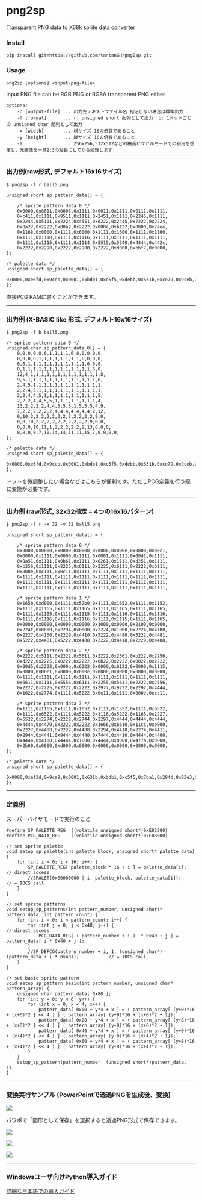 # png2sp
Transparent PNG data to X68k sprite data converter

### Install

    pip install git+https://github.com/tantanGH/png2sp.git

### Usage

    png2sp [options] <input-png-file>

Input PNG file can be RGB PNG or RGBA transparent PNG either.

    options:
        -o [output-file] ... 出力先テキストファイル名 指定しない場合は標準出力
        -f [format]      ... r: unsigned short 配列として出力  b: 1ドットごとの unsigned char 配列として出力
        -x [width]       ... 横サイズ 16の倍数であること
        -y [height]      ... 縦サイズ 16の倍数であること
        -a               ... 256x256,512x512などの横長ピクセルモードでの利用を想定し、元画像を一旦2:3の縦長にしてから処理します

---

### 出力例(raw形式, デフォルト16x16サイズ)

`$ png2sp -f r ball5.png`

    unsigned short sp_pattern_data[] = {

        /* sprite pattern data 0 */
        0x0000,0x8611,0x0006,0x1111,0x0011,0x1111,0x0111,0x1111,
        0xc411,0x1111,0x9511,0x1111,0x2451,0x1111,0x2245,0x1111,
        0x2244,0x5111,0x2224,0x4551,0xd222,0x2445,0x7222,0x2224,
        0x0a22,0x2222,0x00a2,0x2222,0x000a,0xb122,0x0000,0x7aee,
        0x1168,0x0000,0x1111,0x6000,0x1111,0x1600,0x1111,0x1160,
        0x1111,0x1118,0x1111,0x1116,0x1111,0x1111,0x1111,0x1111,
        0x1111,0x1115,0x1111,0x1114,0x5515,0x5549,0x4444,0x442c,
        0x2222,0x2290,0x2222,0x2900,0x2222,0xd000,0xbbf7,0x0000,
    };

    /* palette data */
    unsigned short sp_palette_data[] = {
        0x0000,0xe6fd,0x9ceb,0x0001,0xbdb1,0xc5f5,0xdebb,0x631b,0xce79,0x9ceb,0x6b5d,0x7ba1,0xa4eb,0x83e3,0x735f,0x7ba1,
    };

直接PCG RAMに書くことができます。

---

### 出力例 (X-BASIC like 形式, デフォルト16x16サイズ)

`$ png2sp -f b ball5.png`

    /* sprite pattern data 0 */
    unsigned char sp_pattern_data_0[] = {
        0,0,0,0,8,6,1,1,1,1,6,8,0,0,0,0,
        0,0,0,6,1,1,1,1,1,1,1,1,6,0,0,0,
        0,0,1,1,1,1,1,1,1,1,1,1,1,6,0,0,
        0,1,1,1,1,1,1,1,1,1,1,1,1,1,6,0,
        12,4,1,1,1,1,1,1,1,1,1,1,1,1,1,8,
        9,5,1,1,1,1,1,1,1,1,1,1,1,1,1,6,
        2,4,5,1,1,1,1,1,1,1,1,1,1,1,1,1,
        2,2,4,5,1,1,1,1,1,1,1,1,1,1,1,1,
        2,2,4,4,5,1,1,1,1,1,1,1,1,1,1,5,
        2,2,2,4,4,5,5,1,1,1,1,1,1,1,1,4,
        13,2,2,2,2,4,4,5,5,5,1,5,5,5,4,9,
        7,2,2,2,2,2,2,4,4,4,4,4,4,4,2,12,
        0,10,2,2,2,2,2,2,2,2,2,2,2,2,9,0,
        0,0,10,2,2,2,2,2,2,2,2,2,2,9,0,0,
        0,0,0,10,11,1,2,2,2,2,2,2,13,0,0,0,
        0,0,0,0,7,10,14,14,11,11,15,7,0,0,0,0,
    };

    /* palette data */
    unsigned short sp_palette_data[] = {
        0x0000,0xe6fd,0x9ceb,0x0001,0xbdb1,0xc5f5,0xdebb,0x631b,0xce79,0x9ceb,0x6b5d,0x7ba1,0xa4eb,0x83e3,0x735f,0x7ba1,
    };

ドットを微調整したい場合などはこちらが便利です。ただしPCG定義を行う際に変換が必要です。

---

### 出力例 (raw形式, 32x32指定 = 4つの16x16パターン)

`$ png2sp -f r -x 32 -y 32 ball5.png`

    unsigned short sp_pattern_data[] = {

        /* sprite pattern data 0 */
        0x0000,0x0000,0x0000,0x0000,0x0000,0x000e,0x0000,0x00c1,
        0x0000,0x1111,0x0000,0x1111,0x0001,0x1111,0x00d1,0x1111,
        0x0a51,0x1111,0x0b61,0x1111,0x0261,0x1111,0xd251,0x1111,
        0xb256,0x1111,0x2225,0x6111,0x2225,0x6111,0x2222,0x6111,
        0x000e,0xc111,0x0c11,0x1111,0x1111,0x1111,0x1111,0x1111,
        0x1111,0x1111,0x1111,0x1111,0x1111,0x1111,0x1111,0x1111,
        0x1111,0x1111,0x1111,0x1111,0x1111,0x1111,0x1111,0x1111,
        0x1111,0x1111,0x1111,0x1111,0x1111,0x1111,0x1111,0x1111,

        /* sprite pattern data 1 */
        0x165b,0xd000,0x1111,0x52b0,0x1111,0x1652,0x1111,0x1152,
        0x1111,0x1165,0x1111,0x1165,0x1111,0x1165,0x1111,0x1165,
        0x1111,0x1165,0x1111,0x1115,0x1111,0x1116,0x1111,0x1116,
        0x1111,0x1116,0x1111,0x1116,0x1111,0x1115,0x1111,0x1165,
        0x0000,0x0000,0x0000,0x0000,0x1000,0x0000,0x2100,0x0000,
        0x224f,0x0000,0x2294,0x0000,0x2224,0x1000,0x2224,0x4100,
        0x2227,0x4100,0x2229,0x4410,0x5222,0x4480,0x5222,0x4481,
        0x5222,0x4481,0x5222,0x4488,0x2222,0x4418,0x2229,0x4488,

        /* sprite pattern data 2 */
        0x2222,0x5111,0x2222,0x5611,0x2222,0x2561,0xb222,0x2256,
        0xd222,0x2225,0x0222,0x2222,0x0b22,0x2222,0x0022,0x2222,
        0x00d5,0x2222,0x000b,0x6222,0x0000,0x6122,0x0000,0x1115,
        0x0000,0x00c1,0x0000,0x000e,0x0000,0x0000,0x0000,0x0000,
        0x1111,0x1111,0x1111,0x1111,0x1111,0x1111,0x1111,0x1111,
        0x6611,0x1111,0x5556,0x6111,0x2255,0x5611,0x2222,0x2556,
        0x2222,0x2225,0x2222,0x2222,0x2977,0x9222,0x2297,0x4444,
        0x1622,0x2774,0x1111,0x5222,0x0e11,0x1111,0x000e,0xcc11,

        /* sprite pattern data 3 */
        0x1111,0x1165,0x1111,0x1652,0x1111,0x1552,0x1111,0x6522,
        0x1111,0x6522,0x1111,0x5222,0x1116,0x5222,0x1165,0x2227,
        0x5522,0x2274,0x2222,0x2744,0x2297,0x4444,0x4444,0x4444,
        0x4444,0x4479,0x2222,0x2222,0x1666,0x6610,0x11cc,0xe000,
        0x2227,0x4488,0x2227,0x4488,0x2294,0x4418,0x2274,0x4411,
        0x2944,0x4441,0x9444,0x4440,0x7444,0x4410,0x4444,0x4400,
        0x4444,0x4100,0x4444,0x1000,0x4444,0x0000,0x477a,0x0000,
        0x2b00,0x0000,0xd000,0x0000,0x0000,0x0000,0x0000,0x0000,
    };

    /* palette data */
    unsigned short sp_palette_data[] = {
        0x0000,0xef3d,0x9ca9,0x0001,0x631b,0xbdb1,0xc5f5,0x7ba1,0x294d,0x83e3,0x9ceb,0x9ceb,0xe6fb,0xa4eb,0xe6fb,0x5ad9,
    };

---

### 定義例

スーパーバイザモードで実行のこと

    #define SP_PALETTE_REG  ((volatile unsigned short*)0xE82200)
    #define PCG_DATA_REG    ((volatile unsigned short*)0xEB8000) 

    // set sprite palette
    void setup_sp_palette(int palette_block, unsigned short* palette_data) {
        for (int i = 0; i < 16; i++) {
            SP_PALETTE_REG[ palette_block * 16 + i ] = palette_data[i];     // direct access
            //SPALET(0x80000000 | i, palette_block, palette_data[i]);       // = IOCS call
        }
    }

    // set sprite patterns
    void setup_sp_patterns(int pattern_number, unsigned short* pattern_data, int pattern_count) {
        for (int i = 0; i < pattern_count; i++) {
            for (int j = 0; j < 0x40; j++) {                                                        // direct access 
                PCG_DATA_REG[ ( pattern_number + i )  * 0x40 + j ] = pattern_data[ i * 0x40 + j ];   
            }
            //SP_DEFCG(pattern_number + i, 1, (unsigned char*)(pattern_data + i * 0x40));           // = IOCS call
        }
    }

    // set basic sprite pattern
    void setup_sp_pattern_basic(int pattern_number, unsigned char* pattern_array) {
        unsigned char pattern_data[ 0x80 ];
        for (int y = 0; y < 8; y++) {
            for (int x = 0; x < 4; x++) {
                pattern_data[ 0x00 + y*4 + x ] = ( pattern_array[ (y+0)*16 + (x+0)*2 ] << 4 ) | ( pattern_array[ (y+0)*16 + (x+0)*2 + 1]);
                pattern_data[ 0x20 + y*4 + x ] = ( pattern_array[ (y+8)*16 + (x+0)*2 ] << 4 ) | ( pattern_array[ (y+8)*16 + (x+0)*2 + 1]);
                pattern_data[ 0x40 + y*4 + x ] = ( pattern_array[ (y+0)*16 + (x+4)*2 ] << 4 ) | ( pattern_array[ (y+0)*16 + (x+4)*2 + 1]);
                pattern_data[ 0x60 + y*4 + x ] = ( pattern_array[ (y+8)*16 + (x+4)*2 ] << 4 ) | ( pattern_array[ (y+8)*16 + (x+4)*2 + 1]);
            }
        }
        setup_sp_pattern(pattern_number, (unsigned short*)pattern_data, 1);
    }

---

### 変換実行サンプル (PowerPointで透過PNGを生成後、変換)

![](demo1.png)

パワポで「図形として保存」を選択すると透過PNG形式で保存できます。

![](demo2.gif)


![](demo3.png)

![](demo4.png)

---


### Windowsユーザ向けPython導入ガイド

[詳細な日本語での導入ガイド](https://github.com/tantanGH/distribution/blob/main/windows_python_for_x68k.md)
